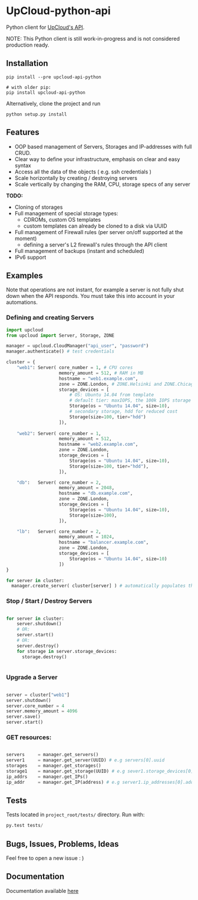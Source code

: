 # UpCloud-python-api
Python client for [UpCloud's API](https://www.upcloud.com/documentation/api/).

NOTE: This Python client is still work-in-progress and is not considered production ready.

## Installation

```
pip install --pre upcloud-api-python

# with older pip:
pip install upcloud-api-python
```

Alternatively, clone the project and run 
```
python setup.py install
```

## Features
* OOP based management of Servers, Storages and IP-addresses with full CRUD.
* Clear way to define your infrastructure, emphasis on clear and easy syntax
* Access all the data of the objects ( e.g. ssh credentials )
* Scale horizontally by creating / destroying servers
* Scale vertically by changing the RAM, CPU, storage specs of any server

**TODO:**
* Cloning of storages
* Full management of special storage types:
  * CDROMs, custom OS templates
  * custom templates can already be cloned to a disk via UUID
* Full management of Firewall rules (per server on/off supported at the moment)
  * defining a server's L2 firewall's rules through the API client
* Full management of backups (instant and scheduled)
* IPv6 support



## Examples

Note that operations are not instant, for example a server is not fully shut down when the API responds. 
You must take this into account in your automations.

### Defining and creating Servers

```python
import upcloud
from upcloud import Server, Storage, ZONE

manager = upcloud.CloudManager("api_user", "password")
manager.authenticate() # test credentials

cluster = {
	"web1": Server( core_number = 1, # CPU cores
					memory_amount = 512, # RAM in MB
					hostname = "web1.example.com", 
					zone = ZONE.London, # ZONE.Helsinki and ZONE.Chicago available also
					storage_devices = [
				        # OS: Ubuntu 14.04 from template
				        # default tier: maxIOPS, the 100k IOPS storage backend
						Storage(os = "Ubuntu 14.04", size=10), 
						# secondary storage, hdd for reduced cost
						Storage(size=100, tier="hdd") 
					]),
	
	"web2": Server( core_number = 1, 
					memory_amount = 512, 
					hostname = "web2.example.com", 
					zone = ZONE.London, 
					storage_devices = [
						Storage(os = "Ubuntu 14.04", size=10), 
						Storage(size=100, tier="hdd"),
					]),

	"db":	Server( core_number = 2, 
					memory_amount = 2048, 
					hostname = "db.example.com", 
					zone = ZONE.London, 
					storage_devices = [
						Storage(os = "Ubuntu 14.04", size=10),
						Storage(size=100),
					]),

	"lb":	Server( core_number = 2, 
					memory_amount = 1024, 
					hostname = "balancer.example.com", 
					zone = ZONE.London, 
					storage_devices = [
						Storage(os = "Ubuntu 14.04", size=10)
					])
}

for server in cluster:
  manager.create_server( cluster[server] ) # automatically populates the Server objects with data from API

```

### Stop / Start / Destroy Servers
```python

for server in cluster:
	server.shutdown()
	# OR: 
	server.start()
	# OR: 
	server.destroy()
	for storage in server.storage_devices: 
	  storage.destroy()
	  
```

### Upgrade a Server
```python

server = cluster["web1"]
server.shutdown()
server.core_number = 4
server.memory_amount = 4096
server.save()
server.start()

```

### GET resources:
```python

servers     = manager.get_servers()
server1     = manager.get_server(UUID) # e.g servers[0].uuid
storages    = manager.get_storages()
storage1    = manager.get_storage(UUID) # e.g sever1.storage_devices[0].uuid
ip_addrs    = manager.get_IPs()
ip_addr     = manager.get_IP(address) # e.g server1.ip_addresses[0].address

```

## Tests

Tests located in `project_root/tests/` directory. Run with:

```python
py.test tests/
```

## Bugs, Issues, Problems, Ideas

Feel free to open a new issue : )

## Documentation

Documentation available [here](http://upcloudltd.github.io/upcloud-python-api/)
